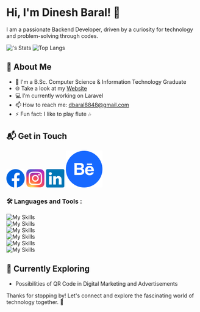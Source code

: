 # Hi, I'm Dinesh Baral! 👋

I am a passionate Backend Developer, driven by a curiosity for technology and problem-solving through codes.

![<username>'s Stats](https://github-readme-stats.vercel.app/api?username=d-baral&theme=vue-dark&show_icons=true&hide_border=true&count_private=true)
![Top Langs](https://github-readme-stats.vercel.app/api/top-langs/?username=d-baral&layout=compact)

## 🚀 About Me

- 🔭 I'm a B.Sc. Computer Science & Information Technology Graduate
- 🌐 Take a look at my <a href="https://www.dineshbaral.com.np/">Website</a>
- 💻 I’m currently working on Laravel
- 📫 How to reach me: <a href="mailto:dbaral8848@gmail.com">dbaral8848@gmail.com</a>
- ⚡ Fun fact: I like to play flute 🎶

## 📬 Get in Touch

[![Facebook Badge](https://raw.githubusercontent.com/d-baral/d-baral/main/facebook.svg)](https://www.facebook.com/dinz.111)
[![Instagram Badge](https://raw.githubusercontent.com/d-baral/d-baral/main/instagram.svg)](https://www.instagram.com/dinz.111/)
[![LinkedIn Badge](https://raw.githubusercontent.com/d-baral/d-baral/main/linkedin.svg)](https://www.linkedin.com/in/d-baral/)
[![Behance Badge](https://raw.githubusercontent.com/d-baral/d-baral/main/behance_icon.svg)](https://www.behance.net/dineshbaral)


### :hammer_and_wrench: Languages and Tools :
![My Skills](https://skillicons.dev/icons?i=html,css,js)<br> 
![My Skills](https://skillicons.dev/icons?i=ps,ai,figma,xd)<br>
![My Skills](https://skillicons.dev/icons?i=php,laravel)<br>
![My Skills](https://skillicons.dev/icons?i=mysql,postgres)<br>
![My Skills](https://skillicons.dev/icons?i=git,github,gitlab)<br>
![My Skills](https://skillicons.dev/icons?i=vscode,postman)<br>

## 🌱 Currently Exploring
  - Possibilities of QR Code in Digital Marketing and Advertisements

Thanks for stopping by! Let's connect and explore the fascinating world of technology together. 🚀
